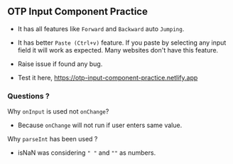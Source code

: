 ## OTP Input Component Practice

- It has all features like `Forward` and `Backward` auto `Jumping`.
- It has better `Paste (Ctrl+v)` feature. If you paste by selecting any input field it will work as expected. Many websites don't have this feature.

- Raise issue if found any bug.
- Test it here, https://otp-input-component-practice.netlify.app

### Questions ?

Why `onInput` is used not `onChange`?

- Because `onChange` will not run if user enters same value.

Why `parseInt` has been used ?

- isNaN was considering `" "` and `""` as numbers.
